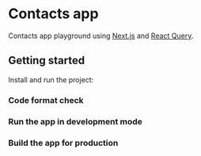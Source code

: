 # Contacts app

Contacts app playground using [Next.js](https://nextjs.org/) and [React Query](https://tanstack.com/query/v4).

## Getting started

Install and run the project:

### Code format check

### Run the app in development mode

### Build the app for production
